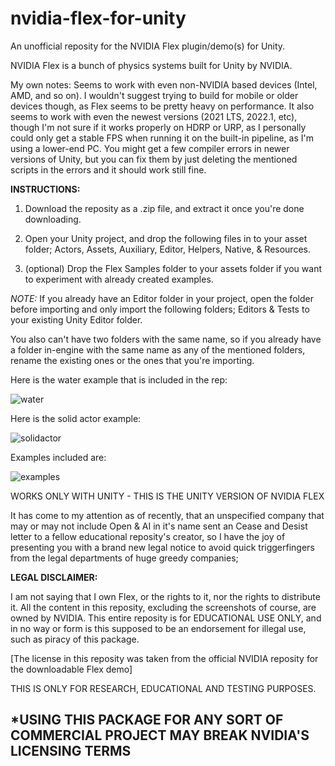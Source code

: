 # nvidia-flex-for-unity

An unofficial reposity for the NVIDIA Flex plugin/demo(s) for Unity.

NVIDIA Flex is a bunch of physics systems built for Unity by NVIDIA.

My own notes:
Seems to work with even non-NVIDIA based devices (Intel, AMD, and so on). I wouldn't suggest trying to build for mobile or older devices though, as Flex seems to be pretty heavy on performance. It also seems to work with even the newest versions (2021 LTS, 2022.1, etc), though I'm not sure if it works properly on HDRP or URP, as I personally could only get a stable FPS when running it on the built-in pipeline, as I'm using a lower-end PC. You might get a few compiler errors in newer versions of Unity, but you can fix them by just deleting the mentioned scripts in the errors and it should work still fine.

**INSTRUCTIONS:**

1. Download the reposity as a .zip file, and extract it once you're done downloading.

2. Open your Unity project, and drop the following files in to your asset folder; Actors, Assets, Auxiliary, Editor, Helpers, Native, & Resources.

3. (optional) Drop the Flex Samples folder to your assets folder if you want to experiment with already created examples.

*NOTE:* If you already have an Editor folder in your project, open the folder before importing and only import the following folders; Editors & Tests to your existing Unity Editor folder. 

You also can't have two folders with the same name, so if you already have a folder in-engine with the same name as any of the mentioned folders, rename the existing ones or the ones that you're importing.

Here is the water example that is included in the rep:

![water](https://user-images.githubusercontent.com/93699568/188477181-37c8c481-db9d-498a-aebd-9653e17650d8.png)

Here is the solid actor example:

![solidactor](https://user-images.githubusercontent.com/93699568/188478419-27d0f037-5117-479c-ac3e-1c2be162d2d7.png)

Examples included are: 

![examples](https://user-images.githubusercontent.com/93699568/188478941-2aac84aa-6b99-4b02-b780-ca438446eb13.PNG)

WORKS ONLY WITH UNITY - THIS IS THE UNITY VERSION OF NVIDIA FLEX

It has come to my attention as of recently, that an unspecified company that may or may not include Open & AI in it's name sent an Cease and Desist letter to a fellow educational reposity's creator, so I have the joy of presenting you with a brand new legal notice to avoid quick triggerfingers from the legal departments of huge greedy companies;

**LEGAL DISCLAIMER:**

I am not saying that I own Flex, or the rights to it, nor the rights to distribute it. All the content in this reposity, excluding the screenshots of course, are owned by NVIDIA. This entire reposity is for EDUCATIONAL USE ONLY, and in no way or form is this supposed to be an endorsement for illegal use, such as piracy of this package. 

[The license in this reposity was taken from the official NVIDIA reposity for the downloadable Flex demo]

THIS IS ONLY FOR RESEARCH, EDUCATIONAL AND TESTING PURPOSES.
## *USING THIS PACKAGE FOR ANY SORT OF COMMERCIAL PROJECT MAY BREAK NVIDIA'S LICENSING TERMS
